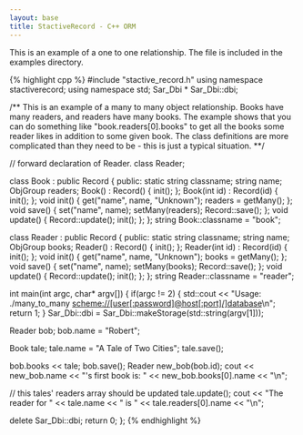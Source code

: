 ```yaml
---
layout: base
title: StactiveRecord - C++ ORM
---
```

This is an example of a one to one relationship.  The file is included in the examples directory.

{% highlight cpp %}
#include "stactive_record.h"
using namespace stactiverecord;
using namespace std;
Sar_Dbi * Sar_Dbi::dbi;

/**
   This is an example of a many to many object relationship.  Books have many readers, and readers 
   have many books.  The example shows that you can do something like "book.readers[0].books" to 
   get all the books some reader likes in addition to some given book.  The class definitions are 
   more complicated than they need to be - this is just a typical situation.
**/

// forward declaration of Reader.
class Reader;

class Book : public Record<Book> {
public:
  static string classname;
  string name;
  ObjGroup<Reader> readers;
  Book() : Record<Book>() { init(); };
  Book(int id) : Record<Book>(id) { init(); };
  void init() {
    get("name", name, "Unknown"); 
    readers = getMany<Reader>();
  };
  void save() {
    set("name", name);
    setMany<Reader>(readers);
    Record<Book>::save();
  };
  void update() {
    Record<Book>::update();
    init();
  };
};
string Book::classname = "book";

class Reader : public Record<Reader> {
public:
  static string classname;
  string name;
  ObjGroup<Book> books;
  Reader() : Record<Reader>() { init();  };
  Reader(int id) : Record<Reader>(id) { init(); };
  void init() {
    get("name", name, "Unknown"); 
    books = getMany<Book>();
  };
  void save() {
    set("name", name);
    setMany<Book>(books);
    Record<Reader>::save();
  };
  void update() {
    Record<Reader>::update();
    init();
  };
};
string Reader::classname = "reader";


int main(int argc, char* argv[]) {
  if(argc != 2) {
    std::cout << "Usage: ./many_to_many <scheme://[user[:password]@host[:port]/]database>\n";
    return 1;
  }
  Sar_Dbi::dbi = Sar_Dbi::makeStorage(std::string(argv[1]));

  Reader bob;
  bob.name = "Robert";

  Book tale;
  tale.name = "A Tale of Two Cities";
  tale.save();

  bob.books << tale;
  bob.save();
  Reader new_bob(bob.id);
  cout << new_bob.name << "'s first book is: " << new_bob.books[0].name << "\n";

  // this tales' readers array should be updated
  tale.update();
  cout << "The reader for " << tale.name << " is " << tale.readers[0].name << "\n";

  delete Sar_Dbi::dbi;
  return 0;
};
{% endhighlight %}
